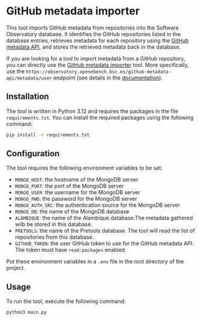 
# GitHub metadata importer 

This tool imports GitHub metadata from repositories into the Software Observatory database. It identifies the GitHub repositories listed in the database entries, retrieves metadata for each repository using the [GitHub metadata API](https://github.com/inab/github-metadata-api), and stores the retrieved metadata back in the database.

If you are looking for a tool to import metadata from a GitHub repository, you can directly use the [GitHub metadata importer](https://github.com/inab/github-metadata-api) tool. More specifically, use the `https://observatory.openebench.bsc.es/github-metadata-api/metadata/user` endpoint (see details in the  [documentation](https://observatory.openebench.bsc.es/github-metadata-api/api-docs/#/Metadata%20Extractor%20for%20FAIRsoft/post_metadata_user)).

## Installation

The tool is written in Python 3.12 and requires the packages in the file `requirements.txt`. You can install the required packages using the following command:

```bash
pip install -r requirements.txt
```

## Configuration
The tool requires the following environment variables to be set:

- `MONGO_HOST`: the hostname of the MongoDB server
- `MONGO_PORT`: the port of the MongoDB server
- `MONGO_USER`: the username for the MongoDB server
- `MONGO_PWD`: the password for the MongoDB server
- `MONGO_AUTH_SRC`: the authentication source for the MongoDB server
- `MONGO_DB`: the name of the MongoDB database
- `ALAMBIQUE`: the name of the Alambique database.The metadata gathered wilb be stored in this database.
- `PRETOOLS`: the name of the Pretools database. The tool will read the list of repositories from this database.
- `GITHUB_TOKEN`: the user GitHub token to use for the GitHub metadata API. The token must have `read:packages` enabled.

Put these environment variables in a `.env` file in the root directory of the project.

## Usage

To run the tool, execute the following command:

```bash
python3 main.py
```
